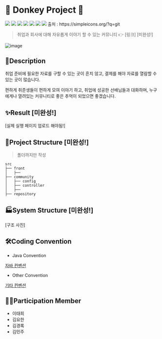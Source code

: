 # 🐴 Donkey Project 🐴
<img src="https://img.shields.io/badge/springboot-6DB33F?style=for-the-badge&logo=springboot&logoColor=white">
<img src="https://img.shields.io/badge/java-007396?style=for-the-badge&logo=java&logoColor=white">
<img src="https://img.shields.io/badge/react-61DAFB?style=for-the-badge&logo=react&logoColor=black">
<img src="https://img.shields.io/badge/PostgreSQL-4169E1?style=for-the-badge&logo=postgresql&logoColor=white">
<img src="https://img.shields.io/badge/gradle-02303A?style=for-the-badge&logo=gradle&logoColor=white">
<img src="https://img.shields.io/badge/AWS-232F3E?style=for-the-badge&logo=AmazonAWS&logoColor=white">
<img src="https://img.shields.io/badge/github-181717?style=for-the-badge&logo=github&logoColor=white">
출처 : https://simpleicons.org/?q=git

> 취업과 회사에 대해 자유롭게 이야기 할 수 있는 커뮤니티 👉 [링크] [미완성!]

![image](https://github.com/YoHanKi/subscribe-hodu-front-end-project/assets/139758405/5c0e1e9e-65d4-4f16-bc5a-598ecacd24f2)

## 📖Description
취업 준비에 필요한 자료를 구할 수 있는 곳이 흔치 않고, 결제를 해야 자료를 열람할 수 있는 곳이 많습니다.

편하게 취준생들이 편하게 모여 이야기 하고, 취업에 성공한 선배님들과 대화하며, 누구에게나 열려있는 커뮤니티로 좋은 추억이 되었으면 좋겠습니다.


## ✨Result [미완성!]
[실제 실행 페이지 업로드 해야됨!]

## 📂Project Structure [미완성!]
> 폴더까지만 작성 
```
src
├── front
│   ├──
├── community
│   ├── config
│   ├── controller
│   ├── 
├── repository
```

## 🏭System Structure [미완성!]
[구조 사진]

## 🛠Coding Convention

- Java Convention

[자바 컨벤션](https://github.com/lth01/ormi-community/wiki/01-Java-Coding-Convention#java-coding-convention)

- Other Convention

[기타 컨벤션](https://github.com/lth01/ormi-community/wiki/02-Other-Convention)

## 👨‍💻Participation Member
- 이태희
- 김요한
- 김경록
- 김민주